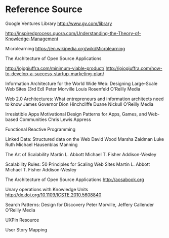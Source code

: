 Reference Source
================

Google Ventures Library
http://www.gv.com/library

http://inspiredprocess.quora.com/Understanding-the-Theory-of-Knowledge-Management

Microlearning
https://en.wikipedia.org/wiki/Microlearning

The Architecture of Open Source Applications

http://jojogiuffra.com/minimum-viable-product/
http://jojogiuffra.com/how-to-develop-a-success-startup-marketing-plan/

Information Architecture for the World Wide Web: Designing Large-Scale Web Sites (3rd Ed)
Peter Morville
Louis Rosenfeld
O'Reilly Media

Web 2.0 Architectures: What entrepreneurs and information architects need to know
James Governor
Dion Hinchcliffe
Duane Nickull
O'Reilly Media

Irresistible Apps Motivational Design Patterns for Apps, Games, and Web-based Communities
Chris Lewis
Appress

Functional Reactive Programming

Linked Data: Structured data on the Web
David Wood
Marsha Zaidman
Luke Ruth
Michael Hausenblas
Manning

The Art of Scalability
Martin L. Abbott
Michael T. Fisher
Addison-Wesley

Scalability Rules: 50 Principles for Scaling Web Sites
Martin L. Abbott
Michael T. Fisher
Addison-Wesley

The Architecture of Open Source Applications
http://aosabook.org

Unary operations with Knowledge Units
http://dx.doi.org/10.1109/ICSTE.2010.5608840

Search Patterns: Design for Discovery
Peter Morville, Jeffery Callender
O'Reilly Media

UXPin Resource

User Story Mapping


